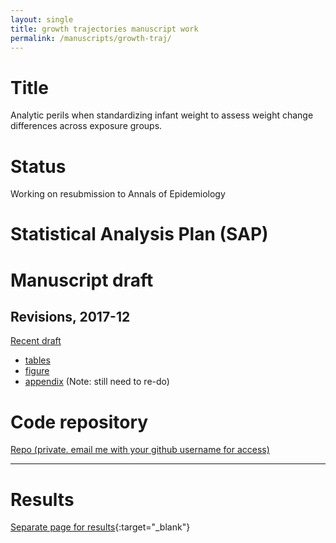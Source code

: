 ```yaml
---
layout: single
title: growth trajectories manuscript work
permalink: /manuscripts/growth-traj/
---
```


# Title

Analytic perils when standardizing infant weight to assess weight change differences across exposure groups.

# Status

Working on resubmission to Annals of Epidemiology


# Statistical Analysis Plan (SAP)


# Manuscript draft

## Revisions, 2017-12

[Recent draft](../../ms-2015-05-revise1/results/revise/manuscript-rev.docx) 

  * [tables](../../ms-2015-05-revise1/results/revise/ms-tables-girls.pdf) 
  * [figure](../../ms-2015-05-revise1/results/revise/ms-figure-girls.pdf) 
  * [appendix](../../ms-2015-05-revise1/appendix.pdf) (Note: still need to re-do)
    
<!--    [Recent draft](../../ms-2015-05-revise1/manuscript.pdf) 

    * [tables](../../ms-2015-05-revise1/ms-tables-girls.pdf) 
    * [figure](../../ms-2015-05-revise1/ms-figure-girls.pdf) 
    * [appendix](../../ms-2015-05-revise1/appendix.pdf) -->

# Code repository

[Repo (private. email me with your github username for access)](https://github.com/avonholle/ms-2015-05-revise1)

---

# Results

[Separate page for results](../../ms-2015-05-revise1/results){:target="_blank"}
  


